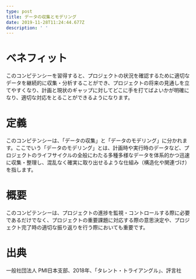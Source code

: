 ```yaml
---
type: post
title: データの収集とモデリング
date: 2019-11-28T11:24:44.677Z
description: ' '
---
```

# ベネフィット

このコンピテンシーを習得すると、プロジェクトの状況を確認するために適切なデータを継続的に収集・分析することができ、プロジェクトの将来の見通しを立てやすくなり、計画と現状のギャップに対してどこに手を打てばよいかが明確になり、適切な対応をとることができるようになります。

# 定義

このコンピテンシーは、「データの収集」と「データのモデリング」に分かれます。ここでいう「データのモデリング」とは、計画時や実行時のデータなど、プロジェクトのライフサイクルの全般にわたる多種多様なデータを体系的かつ迅速に収集・整理し、混乱なく確実に取り出せるような仕組み（構造化や関連づけ）を指します。

# 概要

このコンピテンシーは、プロジェクトの進捗を監視・コントロールする際に必要であるだけでなく、プロジェクトの重要課題に対応する際の意思決定や、プロジェクト完了時の適切な振り返りを行う際においても重要です。

# 出典

一般社団法人 PMI日本支部、2018年、「タレント・トライアングル」、評言社

#

